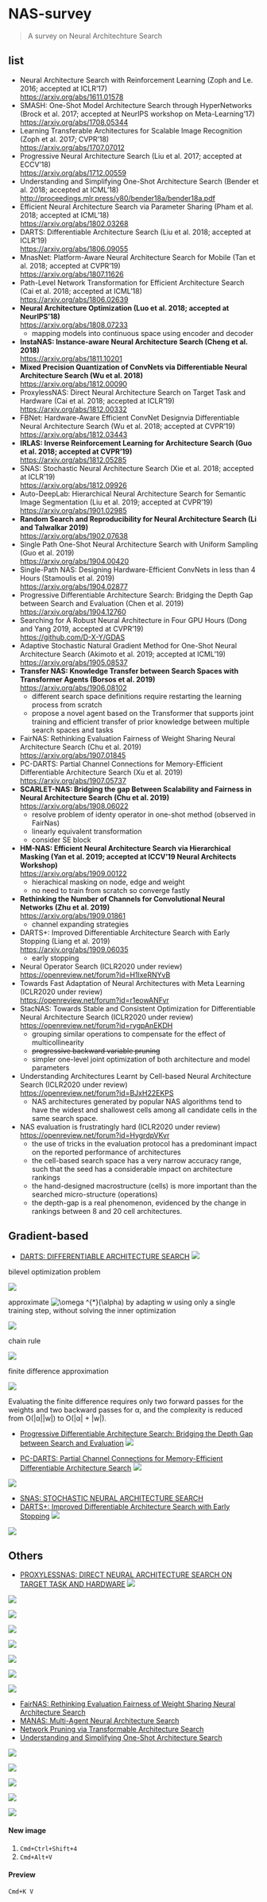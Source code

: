 # NAS-survey
> A survey on Neural Architechture Search 

## list
* Neural Architecture Search with Reinforcement Learning (Zoph and Le. 2016; accepted at ICLR’17) <br>
https://arxiv.org/abs/1611.01578
* SMASH: One-Shot Model Architecture Search through HyperNetworks (Brock et al. 2017; accepted at NeurIPS workshop on Meta-Learning’17) <br>
https://arxiv.org/abs/1708.05344
* Learning Transferable Architectures for Scalable Image Recognition (Zoph et al. 2017; CVPR’18) <br>
https://arxiv.org/abs/1707.07012
* Progressive Neural Architecture Search (Liu et al. 2017; accepted at ECCV’18) <br>
https://arxiv.org/abs/1712.00559
* Understanding and Simplifying One-Shot Architecture Search (Bender et al. 2018; accepted at ICML’18) <br>
http://proceedings.mlr.press/v80/bender18a/bender18a.pdf
* Efficient Neural Architecture Search via Parameter Sharing (Pham et al. 2018; accepted at ICML’18) <br>
https://arxiv.org/abs/1802.03268
* DARTS: Differentiable Architecture Search (Liu et al. 2018; accepted at ICLR’19) <br>
https://arxiv.org/abs/1806.09055
* MnasNet: Platform-Aware Neural Architecture Search for Mobile (Tan et al. 2018; accepted at CVPR’19) <br>
https://arxiv.org/abs/1807.11626
* Path-Level Network Transformation for Efficient Architecture Search (Cai et al. 2018; accepted at ICML’18) <br>
https://arxiv.org/abs/1806.02639
* **Neural Architecture Optimization (Luo et al. 2018; accepted at NeurIPS’18) <br>**
https://arxiv.org/abs/1808.07233
  * mapping models into continuous space using encoder and decoder
* **InstaNAS: Instance-aware Neural Architecture Search (Cheng et al. 2018) <br>**
https://arxiv.org/abs/1811.10201
* **Mixed Precision Quantization of ConvNets via Differentiable Neural Architecture Search (Wu et al. 2018) <br>**
https://arxiv.org/abs/1812.00090
* ProxylessNAS: Direct Neural Architecture Search on Target Task and Hardware (Cai et al. 2018; accepted at ICLR’19) <br>
https://arxiv.org/abs/1812.00332
* FBNet: Hardware-Aware Efficient ConvNet Designvia Differentiable Neural Architecture Search (Wu et al. 2018; accepted at CVPR’19)  <br>
https://arxiv.org/abs/1812.03443
* **IRLAS: Inverse Reinforcement Learning for Architecture Search (Guo et al. 2018; accepted at CVPR’19)  <br>**
https://arxiv.org/abs/1812.05285
* SNAS: Stochastic Neural Architecture Search (Xie et al. 2018; accepted at ICLR’19)  <br>
https://arxiv.org/abs/1812.09926
* Auto-DeepLab: Hierarchical Neural Architecture Search for Semantic Image Segmentation (Liu et al. 2019; accepted at CVPR’19)  <br>
https://arxiv.org/abs/1901.02985
* **Random Search and Reproducibility for Neural Architecture Search (Li and Talwalkar 2019) <br>**
https://arxiv.org/abs/1902.07638
* Single Path One-Shot Neural Architecture Search with Uniform Sampling (Guo et al. 2019) <br>
https://arxiv.org/abs/1904.00420
* Single-Path NAS: Designing Hardware-Efficient ConvNets in less than 4 Hours (Stamoulis et al. 2019) <br>
https://arxiv.org/abs/1904.02877
* Progressive Differentiable Architecture Search: Bridging the Depth Gap between Search and Evaluation (Chen et al. 2019) <br>
https://arxiv.org/abs/1904.12760
* Searching for A Robust Neural Architecture in Four GPU Hours (Dong and Yang 2019, accepted at CVPR’19) <br>
https://github.com/D-X-Y/GDAS
* Adaptive Stochastic Natural Gradient Method for One-Shot Neural Architecture Search (Akimoto et al. 2019; accepted at ICML’19) <br>
https://arxiv.org/abs/1905.08537
* **Transfer NAS: Knowledge Transfer between Search Spaces with Transformer Agents (Borsos et al. 2019) <br>** 
https://arxiv.org/abs/1906.08102
  *  different search space definitions require restarting the learning process from scratch
  *  propose a novel agent based on the Transformer that supports joint training and efficient transfer of prior knowledge between multiple search spaces and tasks
* FairNAS: Rethinking Evaluation Fairness of Weight Sharing Neural Architecture Search (Chu et al. 2019) <br>
https://arxiv.org/abs/1907.01845
* PC-DARTS: Partial Channel Connections for Memory-Efficient Differentiable Architecture Search (Xu et al. 2019) <br>
https://arxiv.org/abs/1907.05737
* **SCARLET-NAS: Bridging the gap Between Scalability and Fairness in Neural Architecture Search (Chu et al. 2019)<br>**
https://arxiv.org/abs/1908.06022
  * resolve problem of identy operator in one-shot method (observed in FairNas)
  * linearly equivalent transformation 
  * consider SE block
* **HM-NAS: Efficient Neural Architecture Search via Hierarchical Masking (Yan et al. 2019; accepted at ICCV’19 Neural Architects Workshop)<br>**
https://arxiv.org/abs/1909.00122
  * hierachical masking on node, edge and weight
  * no need to train from scratch so converge fastly 
* **Rethinking the Number of Channels for Convolutional Neural Networks (Zhu et al. 2019)<br>**
https://arxiv.org/abs/1909.01861
  * channel expanding strategies
* DARTS+: Improved Differentiable Architecture Search with Early Stopping (Liang et al. 2019) <br>
https://arxiv.org/abs/1909.06035
  * early stopping
* Neural Operator Search (ICLR2020 under review)<br>
https://openreview.net/forum?id=H1lxeRNYvB 
* Towards Fast Adaptation of Neural Architectures with Meta Learning (ICLR2020 under review)<br>
https://openreview.net/forum?id=r1eowANFvr
* StacNAS: Towards Stable and Consistent Optimization for Differentiable Neural Architecture Search (ICLR2020 under review)<br>
https://openreview.net/forum?id=rygpAnEKDH
  *  grouping similar operations to compensate for the effect of multicollinearity
  *  ~~progressive backward variable pruning~~
  *  simpler one-level joint optimization of both architecture and model parameters
* Understanding Architectures Learnt by Cell-based Neural Architecture Search (ICLR2020 under review)<br>
https://openreview.net/forum?id=BJxH22EKPS
  * NAS architectures generated by popular NAS algorithms tend to have the widest and shallowest cells among all candidate cells in the same search space.
* NAS evaluation is frustratingly hard (ICLR2020 under review)<br>
https://openreview.net/forum?id=HygrdpVKvr
  * the use of tricks in the evaluation protocol has a predominant impact on the reported performance of architectures
  * the cell-based search space has a very narrow accuracy range, such that the seed has a considerable impact on architecture rankings
  * the hand-designed macrostructure (cells) is more important than the searched micro-structure (operations)
  * the depth-gap is a real phenomenon, evidenced by the change in rankings between 8 and 20 cell architectures. 


## Gradient-based
- [DARTS: DIFFERENTIABLE ARCHITECTURE SEARCH](https://arxiv.org/pdf/1806.09055.pdf)
![](assets/2019-09-20-14-40-58.png)

bilevel optimization problem

![](assets/2019-09-20-14-42-04.png)


approximate <img src="https://latex.codecogs.com/svg.latex?\omega&space;^{*}(\alpha)" title="\omega ^{*}(\alpha)" /> by adapting w using only a single training step, without solving the inner optimization

![](assets/2019-09-20-14-42-23.png)

chain rule

![](assets/2019-09-20-14-42-57.png)

finite difference approximation

![](assets/2019-09-20-14-43-29.png)

Evaluating the finite difference requires only two forward passes for the weights and two backward passes for α, and the complexity is reduced from O(|α||w|) to O(|α| + |w|).

- [Progressive Differentiable Architecture Search: Bridging the Depth Gap between Search and Evaluation](https://arxiv.org/pdf/1904.12760.pdf)
![](assets/2019-09-20-14-53-09.png)

- [PC-DARTS: Partial Channel Connections for Memory-Efficient Differentiable Architecture Search](https://arxiv.org/pdf/1907.05737.pdf)
![](assets/2019-09-20-15-21-40.png)

![](assets/2019-09-20-16-05-54.png)

- [SNAS: STOCHASTIC NEURAL ARCHITECTURE SEARCH](https://openreview.net/pdf?id=rylqooRqK7)
- [DARTS+: Improved Differentiable Architecture Search with Early Stopping](https://arxiv.org/pdf/1909.06035.pdf)
![](assets/2019-09-20-12-15-52.png)

![](assets/2019-09-20-12-17-01.png)
## Others

- [PROXYLESSNAS: DIRECT NEURAL ARCHITECTURE SEARCH ON TARGET TASK AND HARDWARE](https://arxiv.org/pdf/1812.00332.pdf)
![](assets/2019-09-20-12-37-25.png)

![](assets/2019-09-20-12-38-50.png)

![](assets/2019-09-20-12-53-49.png)

![](assets/2019-09-20-12-40-14.png)

![](assets/2019-09-20-12-39-48.png)

![](assets/2019-09-20-12-41-17.png)

![](assets/2019-09-20-12-41-37.png)

![](assets/2019-09-20-12-43-37.png)
- [FairNAS: Rethinking Evaluation Fairness of Weight Sharing Neural Architecture Search ](https://arxiv.org/pdf/1907.01845.pdf)
- [MANAS: Multi-Agent Neural Architecture Search](https://arxiv.org/pdf/1909.01051.pdf)
- [Network Pruning via Transformable Architecture Search](https://arxiv.org/pdf/1905.09717.pdf)
- [Understanding and Simplifying One-Shot Architecture Search](http://proceedings.mlr.press/v80/bender18a/bender18a.pdf)


![](assets/2019-09-20-17-02-12.png)

![](assets/2019-09-20-17-02-25.png)

![](assets/2019-09-20-17-01-32.png)

![](assets/2019-09-20-17-02-40.png)

![](assets/2019-09-20-17-02-57.png)








#### New image
1. `Cmd+Ctrl+Shift+4`
2. `Cmd+Alt+V`

#### Preview
`Cmd+K V`
